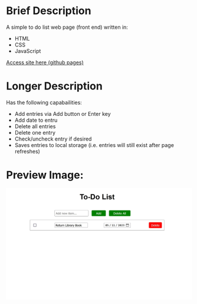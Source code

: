 # Brief Description
A simple to do list web page (front end) written in:
- HTML
- CSS
- JavaScript

[Access site here (github pages)](https://otherfutures.github.io/simple-to-do-list/src/)

# Longer Description
Has the following capabailities:
- Add entries via Add button or Enter key
- Add date to entru
- Delete all entries
- Delete one entry
- Check/uncheck entry if desired
- Saves entries to local storage (i.e. entries will still exist after page refreshes)

# Preview Image:
<img src="resources/Screenshot.jpg" alt="to do list screenshot; one to do list entry of Return Library Book with the due date 05/11/2023" width="750">
